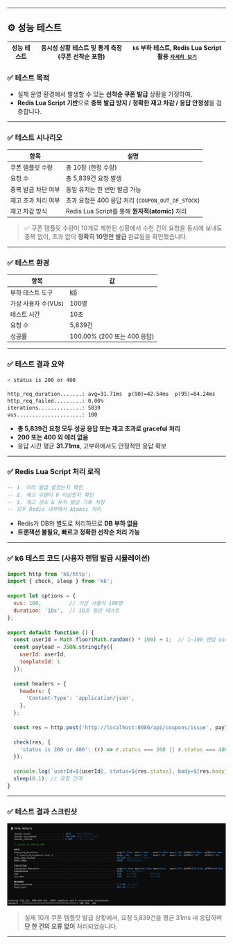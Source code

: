
---

## ⚙️ 성능 테스트

| **성능 테스트** | 동시성 상황 테스트 및 통계 측정 (쿠폰 선착순 포함) | `k6` 부하 테스트, Redis Lua Script 활용 [`자세히 보기`](성능-테스트#성능-테스트) |
| ---------- | ------------------------------ | ---------------------------------------------------- |

### ✅ 테스트 목적

* 실제 운영 환경에서 발생할 수 있는 **선착순 쿠폰 발급** 상황을 가정하여,
* **Redis Lua Script 기반**으로 **중복 발급 방지 / 정확한 재고 차감 / 응답 안정성**을 검증합니다.

---

### ✅ 테스트 시나리오

| 항목          | 설명                                       |
| ----------- | ---------------------------------------- |
| 쿠폰 템플릿 수량   | 총 10장 (한정 수량)                            |
| 요청 수        | 총 5,839건 요청 발생                           |
| 중복 발급 차단 여부 | 동일 유저는 한 번만 발급 가능                        |
| 재고 초과 처리 여부 | 초과 요청은 400 응답 처리 (`COUPON_OUT_OF_STOCK`) |
| 재고 차감 방식    | Redis Lua Script를 통해 **원자적(atomic)** 처리  |

> ✅ 쿠폰 템플릿 수량이 10개로 제한된 상황에서 수천 건의 요청을 동시에 보내도
> 중복 없이, 초과 없이 **정확히 10명만 발급** 완료됨을 확인했습니다.

---

### ✅ 테스트 환경

| 항목            | 값                       |
| ------------- | ----------------------- |
| 부하 테스트 도구     | [k6](https://k6.io/)    |
| 가상 사용자 수(VUs) | 100명                    |
| 테스트 시간        | 10초                     |
| 요청 수          | 5,839건                  |
| 성공률           | 100.00% (200 또는 400 응답) |

---

### ✅ 테스트 결과 요약

```
✓ status is 200 or 400

http_req_duration.......: avg=31.71ms  p(90)=42.54ms  p(95)=84.24ms
http_req_failed.........: 0.00%
iterations..............: 5839
vus.....................: 100
```

* **총 5,839건 요청 모두 성공 응답 또는 재고 초과로 graceful 처리**
* **200 또는 400 외 에러 없음**
* 응답 시간 평균 **31.71ms**, 고부하에서도 안정적인 응답 확보

---

### ✅ Redis Lua Script 처리 로직

```lua
-- 1. 이미 발급 받았는지 확인
-- 2. 재고 수량이 0 이상인지 확인
-- 3. 재고 감소 & 유저 발급 기록 저장
-- 모두 Redis 내부에서 Atomic 처리
```

* Redis가 DB와 별도로 처리하므로 **DB 부하 없음**
* **트랜잭션 불필요, 빠르고 정확한 선착순 처리 가능**

---

### ✅ k6 테스트 코드 (사용자 랜덤 발급 시뮬레이션)

```javascript
import http from 'k6/http';
import { check, sleep } from 'k6';

export let options = {
  vus: 100,         // 가상 사용자 100명
  duration: '10s',  // 10초 동안 테스트
};

export default function () {
  const userId = Math.floor(Math.random() * 100) + 1;  // 1~100 랜덤 userId
  const payload = JSON.stringify({
    userId: userId,
    templateId: 1
  });

  const headers = {
    headers: {
      'Content-Type': 'application/json',
    },
  };

  const res = http.post('http://localhost:8080/api/coupons/issue', payload, headers);

  check(res, {
    'status is 200 or 400': (r) => r.status === 200 || r.status === 400,
  });

  console.log(`userId=${userId}, status=${res.status}, body=${res.body}`);
  sleep(0.1); // 요청 간격
}
```

---

### ✅ 테스트 결과 스크린샷

<img src="../images/k6-loadtest-example.png" width="800" alt="k6 성능 테스트 결과"/>

> 실제 10개 쿠폰 템플릿 발급 상황에서,
> 요청 5,839건을 평균 31ms 내 응답하며 **단 한 건의 오류 없이** 처리되었습니다.

---